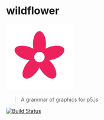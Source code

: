 # wildflower
![wildflower](wildflower.png)
> A grammar of graphics for p5.js

[![Build Status](https://app.travis-ci.com/nickmcintyre/wildflower.svg?branch=main)](https://app.travis-ci.com/nickmcintyre/wildflower)
